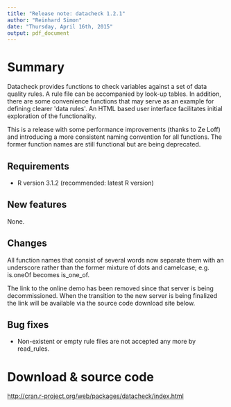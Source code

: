 ```yaml
---
title: "Release note: datacheck 1.2.1"
author: "Reinhard Simon"
date: "Thursday, April 16th, 2015"
output: pdf_document
---
```


Summary
========

Datacheck provides functions to check variables against a
    set of data quality rules. A rule file can be accompanied by look-up tables. In
    addition, there are some convenience functions that may
    serve as an example for defining clearer 'data rules'. An
    HTML based user interface facilitates initial exploration of the
    functionality.

This is a release with some performance improvements (thanks to Ze Loff) and introducing a more consistent naming convention for all functions. The former function names are still functional but are being deprecated.

Requirements
-----------
- R version 3.1.2 (recommended: latest R version)

New features
----
None.


Changes
------

All function names that consist of several words now separate them with an underscore rather than the former mixture of dots and camelcase; e.g. is.oneOf becomes is_one_of.

The link to the online demo has been removed since that server is being decommissioned. When the transition to the new server is being finalized the link will be available via the source code download site below.

Bug fixes
--------
* Non-existent or empty rule files are not accepted any more by read_rules.


Download & source code
========
http://cran.r-project.org/web/packages/datacheck/index.html




